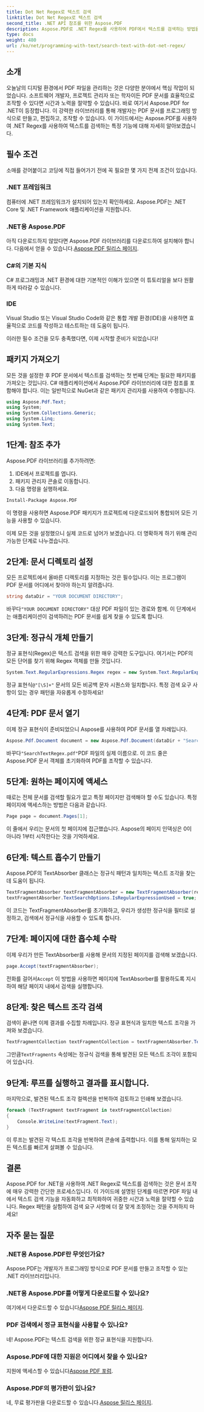```yaml
---
title: Dot Net Regex로 텍스트 검색
linktitle: Dot Net Regex로 텍스트 검색
second_title: .NET API 참조를 위한 Aspose.PDF
description: Aspose.PDF로 .NET Regex를 사용하여 PDF에서 텍스트를 검색하는 방법을 알아보세요. 단계별 가이드를 따라 PDF 작업을 간소화하세요.
type: docs
weight: 480
url: /ko/net/programming-with-text/search-text-with-dot-net-regex/
---
```

## 소개

오늘날의 디지털 환경에서 PDF 파일을 관리하는 것은 다양한 분야에서 핵심 작업이 되었습니다. 소프트웨어 개발자, 프로젝트 관리자 또는 학자이든 PDF 문서를 효율적으로 조작할 수 있다면 시간과 노력을 절약할 수 있습니다. 바로 여기서 Aspose.PDF for .NET이 등장합니다. 이 강력한 라이브러리를 통해 개발자는 PDF 문서를 프로그래밍 방식으로 만들고, 편집하고, 조작할 수 있습니다. 이 가이드에서는 Aspose.PDF를 사용하여 .NET Regex를 사용하여 텍스트를 검색하는 특정 기능에 대해 자세히 알아보겠습니다.

## 필수 조건

소매를 걷어붙이고 코딩에 직접 들어가기 전에 꼭 필요한 몇 가지 전제 조건이 있습니다.

### .NET 프레임워크
컴퓨터에 .NET 프레임워크가 설치되어 있는지 확인하세요. Aspose.PDF는 .NET Core 및 .NET Framework 애플리케이션을 지원합니다.

### .NET용 Aspose.PDF
 아직 다운로드하지 않았다면 Aspose.PDF 라이브러리를 다운로드하여 설치해야 합니다. 다음에서 얻을 수 있습니다.[Aspose PDF 릴리스 페이지](https://releases.aspose.com/pdf/net/).

### C#의 기본 지식
C# 프로그래밍과 .NET 환경에 대한 기본적인 이해가 있으면 이 튜토리얼을 보다 원활하게 따라갈 수 있습니다.

### IDE
Visual Studio 또는 Visual Studio Code와 같은 통합 개발 환경(IDE)을 사용하면 효율적으로 코드를 작성하고 테스트하는 데 도움이 됩니다.

이러한 필수 조건을 모두 충족했다면, 이제 시작할 준비가 되었습니다!

## 패키지 가져오기

모든 것을 설정한 후 PDF 문서에서 텍스트를 검색하는 첫 번째 단계는 필요한 패키지를 가져오는 것입니다. C# 애플리케이션에서 Aspose.PDF 라이브러리에 대한 참조를 포함해야 합니다. 이는 일반적으로 NuGet과 같은 패키지 관리자를 사용하여 수행됩니다.

```csharp
using Aspose.Pdf.Text;
using System;
using System.Collections.Generic;
using System.Linq;
using System.Text;
```

## 1단계: 참조 추가
Aspose.PDF 라이브러리를 추가하려면:

1. IDE에서 프로젝트를 엽니다.
2. 패키지 관리자 콘솔로 이동합니다.
3. 다음 명령을 실행하세요.

```bash
Install-Package Aspose.PDF
```

이 명령을 사용하면 Aspose.PDF 패키지가 프로젝트에 다운로드되어 통합되어 모든 기능을 사용할 수 있습니다.

이제 모든 것을 설정했으니 실제 코드로 넘어가 보겠습니다. 더 명확하게 하기 위해 관리 가능한 단계로 나누겠습니다.

## 2단계: 문서 디렉토리 설정

모든 프로젝트에서 올바른 디렉토리를 지정하는 것은 필수입니다. 이는 프로그램이 PDF 문서를 어디에서 찾아야 하는지 알려줍니다.

```csharp
string dataDir = "YOUR DOCUMENT DIRECTORY";
```
 바꾸다`"YOUR DOCUMENT DIRECTORY"` 대상 PDF 파일이 있는 경로와 함께. 이 단계에서는 애플리케이션이 검색하려는 PDF 문서를 쉽게 찾을 수 있도록 합니다.

## 3단계: 정규식 개체 만들기

정규 표현식(Regex)은 텍스트 검색을 위한 매우 강력한 도구입니다. 여기서는 PDF의 모든 단어를 찾기 위해 Regex 객체를 만들 것입니다. 

```csharp
System.Text.RegularExpressions.Regex regex = new System.Text.RegularExpressions.Regex(@"[\S]+");
```
 정규 표현식`@"[\S]+"` 문서의 모든 비공백 문자 시퀀스와 일치합니다. 특정 검색 요구 사항이 있는 경우 패턴을 자유롭게 수정하세요!

## 4단계: PDF 문서 열기

이제 정규 표현식이 준비되었으니 Aspose를 사용하여 PDF 문서를 열 차례입니다.

```csharp
Aspose.Pdf.Document document = new Aspose.Pdf.Document(dataDir + "SearchTextRegex.pdf");
```
 바꾸다`"SearchTextRegex.pdf"`PDF 파일의 실제 이름으로. 이 코드 줄은 Aspose.PDF 문서 객체를 초기화하여 PDF를 조작할 수 있습니다.

## 5단계: 원하는 페이지에 액세스

때로는 전체 문서를 검색할 필요가 없고 특정 페이지만 검색해야 할 수도 있습니다. 특정 페이지에 액세스하는 방법은 다음과 같습니다.

```csharp
Page page = document.Pages[1];
```
이 줄에서 우리는 문서의 첫 페이지에 접근했습니다. Aspose의 페이지 인덱싱은 0이 아니라 1부터 시작한다는 것을 기억하세요.

## 6단계: 텍스트 흡수기 만들기

Aspose.PDF의 TextAbsorber 클래스는 정규식 패턴과 일치하는 텍스트 조각을 찾는 데 도움이 됩니다.

```csharp
TextFragmentAbsorber textFragmentAbsorber = new TextFragmentAbsorber(regex);
textFragmentAbsorber.TextSearchOptions.IsRegularExpressionUsed = true;
```
이 코드는 TextFragmentAbsorber를 초기화하고, 우리가 생성한 정규식을 필터로 설정하고, 검색에서 정규식을 사용할 수 있도록 합니다.

## 7단계: 페이지에 대한 흡수체 수락

이제 우리가 만든 TextAbsorber를 사용해 문서의 지정된 페이지를 검색해 보겠습니다.

```csharp
page.Accept(textFragmentAbsorber);
```
 전화를 걸어서`Accept` 이 방법을 사용하면 페이지에 TextAbsorber를 활용하도록 지시하여 해당 페이지 내에서 검색을 실행합니다.

## 8단계: 찾은 텍스트 조각 검색

검색이 끝나면 이제 결과를 수집할 차례입니다. 정규 표현식과 일치한 텍스트 조각을 가져와 보겠습니다.

```csharp
TextFragmentCollection textFragmentCollection = textFragmentAbsorber.TextFragments;
```
 그만큼`TextFragments` 속성에는 정규식 검색을 통해 발견된 모든 텍스트 조각이 포함되어 있습니다. 

## 9단계: 루프를 실행하고 결과를 표시합니다.

마지막으로, 발견된 텍스트 조각 컬렉션을 반복하여 검토하고 인쇄해 보겠습니다.

```csharp
foreach (TextFragment textFragment in textFragmentCollection)
{
    Console.WriteLine(textFragment.Text);
}
```
이 루프는 발견된 각 텍스트 조각을 반복하여 콘솔에 출력합니다. 이를 통해 일치하는 모든 텍스트를 빠르게 살펴볼 수 있습니다.

## 결론

Aspose.PDF for .NET을 사용하여 .NET Regex로 텍스트를 검색하는 것은 문서 조작에 매우 강력한 간단한 프로세스입니다. 이 가이드에 설명된 단계를 따르면 PDF 파일 내에서 텍스트 검색 기능을 자동화하고 최적화하여 귀중한 시간과 노력을 절약할 수 있습니다. Regex 패턴을 실험하여 검색 요구 사항에 더 잘 맞게 조정하는 것을 주저하지 마세요! 

## 자주 묻는 질문

### .NET용 Aspose.PDF란 무엇인가요?
Aspose.PDF는 개발자가 프로그래밍 방식으로 PDF 문서를 만들고 조작할 수 있는 .NET 라이브러리입니다.

### .NET용 Aspose.PDF를 어떻게 다운로드할 수 있나요?
 여기에서 다운로드할 수 있습니다[Aspose PDF 릴리스 페이지](https://releases.aspose.com/pdf/net/).

### PDF 검색에서 정규 표현식을 사용할 수 있나요?
네! Aspose.PDF는 텍스트 검색을 위한 정규 표현식을 지원합니다.

### Aspose.PDF에 대한 지원은 어디에서 찾을 수 있나요?
 지원에 액세스할 수 있습니다[Aspose PDF 포럼](https://forum.aspose.com/c/pdf/10).

### Aspose.PDF의 평가판이 있나요?
 네, 무료 평가판을 다운로드할 수 있습니다.[Aspose 릴리스 페이지](https://releases.aspose.com/).
